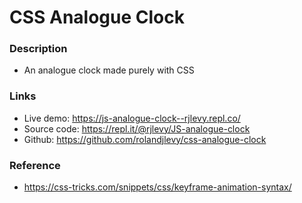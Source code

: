 # CSS Analogue Clock

### Description
- An analogue clock made purely with CSS


### Links
- Live demo: https://js-analogue-clock--rjlevy.repl.co/
- Source code: https://repl.it/@rjlevy/JS-analogue-clock
- Github: https://github.com/rolandjlevy/css-analogue-clock

### Reference
- https://css-tricks.com/snippets/css/keyframe-animation-syntax/